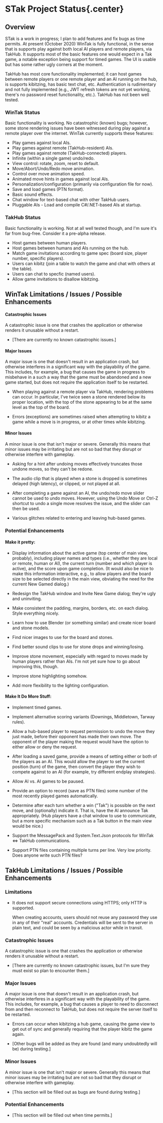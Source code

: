 
# STak Project Status{.center}

## Overview

STak is a work in progress; I plan to add features and fix bugs as time permits.  At present (October 2020) WinTak is
fully functional, in the sense that is supports play against both local AI players and remote players, via TakHub.
It supports most of the basic features one would expect in a Tak game, a notable exception being support for timed
games.  The UI is usable but has some rather ugly corners at the moment.

TakHub has most core functionality implemented; it can host games between remote players or one remote player and an
AI running on the hub, is supports kibitzing, has basic text chat, etc.  Authentication is rudimentary and not fully
implemented (e.g., JWT refresh tokens are not yet working, there's no password reset functionality, etc.).  TakHub
has not been well tested.

### WinTak Status

Basic functionality is working.  No catastrophic (known) bugs; however, some stone rendering issues have been
witnessed during play against a remote player over the internet.  WinTak currently supports these features:

  * Play games against local AIs.
  * Play games against remote (TakHub-resident) AIs.
  * Play games against remote (TakHub-connected) players.
  * Infinite (within a single game) undo/redo.
  * View control: rotate, zoom, reset to default.
  * Move/Abort/Undo/Redo move animation.
  * Control over move animation speed.
  * Animated move hints in games against local AIs.
  * Personalization/configuration (primarily via configuration file for now).
  * Save and load games (PTN format).
  * Basic sound effects.
  * Chat window for text-based chat with other TakHub users.
  * Pluggable AIs - Load and compile C#/.NET-based AIs at startup.

### TakHub Status

Basic functionality is working.  Not at all well tested though, and I'm sure it's far from bug-free.  Consider it
a pre-alpha release.

  * Host games between human players.
  * Host games between humans and AIs running on the hub.
  * Match game invitations according to game spec (board size, player number, specific players).
  * Users can kibitz (join a table to watch the game and chat with others at the table).
  * Users can chat to specfic (named users).
  * Allow game invitations to disallow kibitzing.


## WinTak Limitations / Issues / Possible Enhancements

#### Catastrophic Issues

A catastrophic issue is one that crashes the application or otherwise renders it unusable without a restart.

* [There are currently no known catastrophic issues.]

#### Major Issues

A major issue is one that doesn't result in an application crash, but otherwise interferes in a significant way with
the playability of the game.  This includes, for example, a bug that causes the game in progress to misbehave in a
such a way that the game must be abandoned and a new game started, but does not require the application itself to
be restarted.

  * When playing against a remote player via TakHub, rendering problems can occur.  In particular, I've twice seen a
    stone rendered below its proper location, with the top of the stone appearing to be at the same level as the top
    of the board.

  * Errors (exceptions) are sometimes raised when attempting to kibitz a game while a move is in progress, or at
    other times while kibitzing.

#### Minor Issues

A minor issue is one that isn't major or severe.  Generally this means that minor issues may be irritating but are
not so bad that they disrupt or otherwise interfere with gameplay.

  * Asking for a hint after undoing moves effectively truncates those undone moves, so they can't be redone.

  * The audio clip that is played when a stone is dropped is sometimes delayed (high latency), or clipped, or not
    played at all.

  * After completing a game against an AI, the undo/redo move slider cannot be used to undo moves.  However, using
    the Undo Move or Ctrl-Z shortcut to undo a single move resolves the issue, and the slider can then be used.

  * Various glitches related to entering and leaving hub-based games.


### Potential Enhancements

#### Make it pretty:

  * Display information about the active game (top center of main view, probably), including player names and types
    (i.e., whether they are local or remote, human or AI), the current turn (number and which player is active),
    and the score upon game completion.  (It would also be nice to make this information interactive, e.g., to allow
    players and the board size to be selected directly in the main view, obviating the need for the current New Gamed
    dialog.)

  * Redesign the TakHub window and Invite New Game dialog; they're ugly and uninviting.

  * Make consistent the padding, margins, borders, etc. on each dialog.  Style everything nicely.

  * Learn how to use Blender (or something similar) and create nicer board and stone models.

  * Find nicer images to use for the board and stones.

  * Find better sound clips to use for stone drops and winning/losing.

  * Improve stone movement, especially with regard to moves made by human players rather than AIs.  I'm not yet sure
    how to go about improving this, though.

  * Improve stone highlighting somehow.

  * Add more flexibility to the lighting configuration.

#### Make It Do More Stuff:

  * Implement timed games.

  * Implement alternative scoring variants (Downings, Middletown, Tarway rules).

  * Allow a hub-based player to request permission to undo the move they just made, before their opponent has made
    their own move.  The opponent of the player making the request would have the option to either allow or deny the
    request.

  * After loading a saved game, provide a means of setting either or both of the players as an AI.  This would allow
    the player to set the current position (turn) of the game, then convert the player they wish to compete against
    to an AI (for example, try different endplay strategies).

  * Allow AI vs. AI games to be paused.

  * Provide an option to record (save as PTN files) some number of the most recently played games automatically.

  * Determine after each turn whether a win ("Tak") is possible on the next move, and (optionally) indicate it.  That
    is, have the AI announce Tak appropriately.  (Hub players have a chat window to use to communicate, but a more
    specific mechanism such as a Tak button in the main view would be nice.)

  * Support the MessagePack and System.Text.Json protocols for WinTak <=> TakHub communications.

  * Support PTN files containing multiple turns per line.  Very low priority.  Does anyone write such PTN files?


## TakHub Limitations / Issues / Possible Enhancements

### Limitations

* It does not support secure connections using HTTPS; only HTTP is supported.

  When creating accounts, users should not reuse any password they use in any of their "real" accounts.  Credentials
  will be sent to the server in plain text, and could be seen by a malicious actor while in transit.


### Catastrophic Issues

A catastrophic issue is one that crashes the application or otherwise renders it unusable without a restart.

* [There are currently no known catastrophic issues, but I'm sure they must exist so plan to encounter them.]

### Major Issues

A major issue is one that doesn't result in an application crash, but otherwise interferes in a significant way with
the playability of the game.  This includes, for example, a bug that causes a player to need to disconnect from and
then reconnect to TakHub, but does not require the server itself to be restarted.

* Errors can occur when kibitzing a hub game, causing the game view to get out of sync and generally requiring that
  the player kibitz the game again.

* [Other bugs will be added as they are found (and many undoubtedly will be) during testing.]

### Minor Issues

A minor issue is one that isn't major or severe.  Generally this means that minor issues may be irritating but are
not so bad that they disrupt or otherwise interfere with gameplay.

* [This section will be filled out as bugs are found during testing.]

### Potential Enhancements

  * [This section will be filled out when time permits.]

